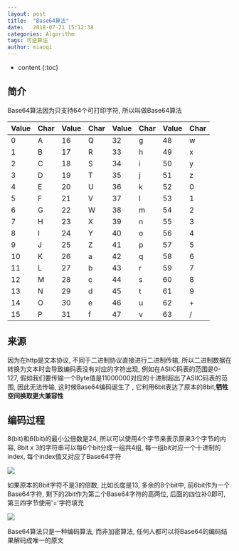 ```yaml
---
layout: post
title:  "Base64算法"
date:   2018-07-21 15:12:38
categories: Algorithm
tags: 可逆算法
author: miaoqi
---
```


* content
{:toc} 

## 简介

Base64算法因为只支持64个可打印字符, 所以叫做Base64算法

|Value|Char|Value|Char|Value|Char|Value|Char|
|-----|-----|-----|-----|-----|-----|-----|-----|
|0	|A	|16	|Q|	32|	g	|48	|w|
|1	|B	|17	|R|	33|	h	|49	|x|
|2	|C	|18	|S|34|	i	|50	|y|
|3	|D	|19	|T|	35|	j	|51	|z|
|4	|E	|20	|U|	36|	k	|52	|0|
|5	|F	|21	|V|	37|	l	|53	|1|
|6	|G	|22	|W|	38|	m	|54	|2|
|7	|H	|23	|X|	39|	n	|55	|3|
|8	|I	|24	|Y|	40|	o	|56	|4|
|9	|J	|25	|Z|	41|	p	|57	|5|
|10	|K	|26	|a|	42|	q	|58	|6|
|11	|L	|27	|b|	43|	r	|59	|7|
|12	|M	|28	|c|	44|	s	|60	|8|
|13	|N	|29	|d|	45|	t	|61	|9|
|14	|O	|30	|e|	46|	u	|62	|+|
|15|P |31|f|	47|	v	|63|/|

## 来源

因为在http是文本协议, 不同于二进制协议直接进行二进制传输, 所以二进制数据在转换为文本时会导致编码表没有对应的字符出现, 例如在ASIIC码表的范围是0-127, 假如我们要传输一个Byte值是11000000对应的十进制超出了ASIIC码表的范围, 因此无法传输, 这时候Base64编码诞生了
, 它利用6bit表达了原本的8bit,**牺牲空间换取更大兼容性**

## 编码过程

8(bit)和6(bit)的最小公倍数是24, 所以可以使用4个字节来表示原来3个字节的内容, 8bit x 3的字符串可以每6个bit分成一组共4组, 每一组bit对应一个十进制的index, 每个index值又对应了Base64字符

![](https://github.com/miaomiaoqi/miaomiaoqi.github.io/blob/master/images/algorithm/base64_1.png)

如果原本的8bit字符不是3的倍数, 比如长度是13, 多余的8个bit中, 前6bit作为一个Base64字符, 剩下的2bit作为第二个Base64字符的高两位, 后面的四位补0即可, 第三四字节使用'='字符填充

![](https://github.com/miaomiaoqi/miaomiaoqi.github.io/blob/master/images/algorithm/base64_2.png)

Base64算法只是一种编码算法, 而非加密算法, 任何人都可以将Base64的编码结果解码成唯一的原文






